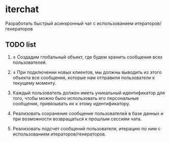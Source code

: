# iterchat
Разработать быстрый асинхронный чат с использованием итераторов/генераторов


## TODO list

1. ± Создадим глобальный объект, где будем хранить сообщения всех пользователей.
2. ± При подключении новых клиентов, мы должны выводить из этого объекта все сообщения, которые нам отправили пользователи к текущему моменту.
3. Каждый пользователь должен иметь уникальный идентификатор для того, чтобы можно было использовать его персональные сообщения, привязывать их к этому идентификатору.


4. Реализовать сохранение сообщение пользователей в базе данных и при возможности возвращаться к прошлым сессиям чата.
5. Реализовать подсчет сообщений пользователя, итерацию по ним с использованием итераторов/генераторов.

